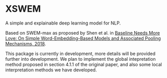 # XSWEM

A simple and explainable deep learning model for NLP.

Based on SWEM-max as proposed by Shen et al. in [Baseline Needs More Love: On Simple Word-Embedding-Based Models and Associated Pooling Mechanisms, 2018](https://arxiv.org/pdf/1805.09843.pdf).

This package is currently in development, more details will be provided further into development. We plan to implement the global intepretation method proposed in section 4.1.1 of the original paper, and also some local interpretation methods we have developed.
